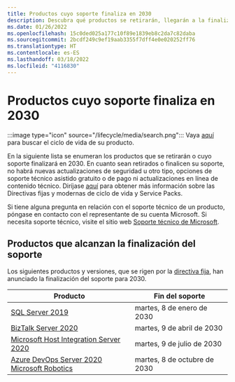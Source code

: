```yaml
---
title: Productos cuyo soporte finaliza en 2030
description: Descubra qué productos se retirarán, llegarán a la finalización del soporte o pasarán del soporte estándar al soporte extendido en 2030.
ms.date: 01/26/2022
ms.openlocfilehash: 15c0ded025a177c10f89e1839eb8c2da7c82daba
ms.sourcegitcommit: 2bcdf249c9ef19aab3355f7dff4e0e020252ff76
ms.translationtype: HT
ms.contentlocale: es-ES
ms.lasthandoff: 03/18/2022
ms.locfileid: "4116830"
---
```

# <a name="products-ending-support-in-2030"></a>Productos cuyo soporte finaliza en 2030

:::image type="icon" source="/lifecycle/media/search.png":::
Vaya [aquí](/lifecycle/products/) para buscar el ciclo de vida de su producto.

En la siguiente lista se enumeran los productos que se retirarán o cuyo soporte finalizará en 2030. En cuanto sean retirados o finalicen su soporte, no habrá nuevas actualizaciones de seguridad u otro tipo, opciones de soporte técnico asistido gratuito o de pago ni actualizaciones en línea de contenido técnico. Diríjase [aquí](/lifecycle/overview/product-end-of-support-overview) para obtener más información sobre las Directivas fijas y modernas de ciclo de vida y Service Packs.

Si tiene alguna pregunta en relación con el soporte técnico de un producto, póngase en contacto con el representante de su cuenta Microsoft. Si necesita soporte técnico, visite el sitio web [Soporte técnico de Microsoft](https://support.microsoft.com/contactus/?ws=support).





## <a name="products-reaching-end-of-support"></a>Productos que alcanzan la finalización del soporte

Los siguientes productos y versiones, que se rigen por la [directiva fija](/lifecycle/policies/fixed), han anunciado la finalización del soporte para 2030.

| Producto | Fin del soporte |
| --- | --- |
| [SQL Server 2019](/lifecycle/products/sql-server-2019?branch=live)<br> | martes, 8 de enero de 2030 |
| [BizTalk Server 2020](/lifecycle/products/biztalk-server-2020?branch=live)<br> | martes, 9 de abril de 2030 |
| [Microsoft Host Integration Server 2020](/lifecycle/products/microsoft-host-integration-server-2020?branch=live)<br> | martes, 9 de julio de 2030 |
| [Azure DevOps Server 2020](/lifecycle/products/azure-devops-server-2020?branch=live)<br>[Microsoft Robotics](/lifecycle/products/microsoft-robotics?branch=live)<br> | martes, 8 de octubre de 2030 |


